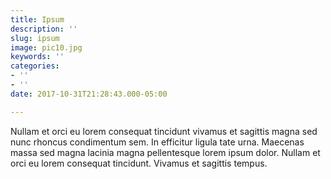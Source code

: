 ```yaml
---
title: Ipsum
description: ''
slug: ipsum
image: pic10.jpg
keywords: ''
categories:
- ''
- ''
date: 2017-10-31T21:28:43.000-05:00

---
```

Nullam et orci eu lorem consequat tincidunt vivamus et sagittis magna sed nunc rhoncus condimentum sem. In efficitur ligula tate urna. Maecenas massa sed magna lacinia magna pellentesque lorem ipsum dolor. Nullam et orci eu lorem consequat tincidunt. Vivamus et sagittis tempus.